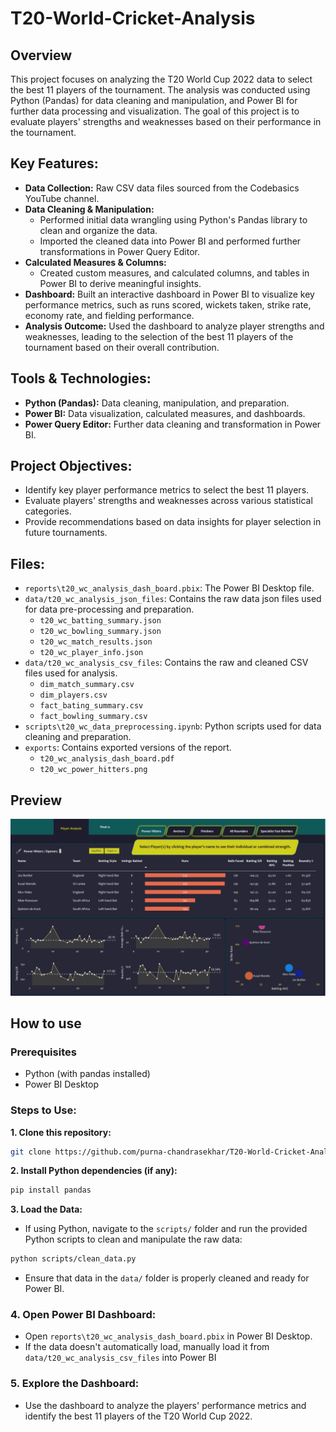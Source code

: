 # T20-World-Cricket-Analysis

## Overview
This project focuses on analyzing the T20 World Cup 2022 data to select the best 11 players of the tournament. The analysis was conducted using Python (Pandas) for data cleaning and manipulation, and Power BI for further data processing and visualization. The goal of this project is to evaluate players' strengths and weaknesses based on their performance in the tournament.

## Key Features:
- **Data Collection:** Raw CSV data files sourced from the Codebasics YouTube channel.
- **Data Cleaning & Manipulation:**
  - Performed initial data wrangling using Python's Pandas library to clean and organize the data.
  - Imported the cleaned data into Power BI and performed further transformations in Power Query Editor.
- **Calculated Measures & Columns:**
  - Created custom measures, and calculated columns, and tables in Power BI to derive meaningful insights.
- **Dashboard:** Built an interactive dashboard in Power BI to visualize key performance metrics, such as runs scored, wickets taken, strike rate, economy rate, and fielding performance.
- **Analysis Outcome:** Used the dashboard to analyze player strengths and weaknesses, leading to the selection of the best 11 players of the tournament based on their overall contribution.
## Tools & Technologies:
  - **Python (Pandas):** Data cleaning, manipulation, and preparation.
  - **Power BI:** Data visualization, calculated measures, and dashboards.
  - **Power Query Editor:** Further data cleaning and transformation in Power BI.
## Project Objectives:
- Identify key player performance metrics to select the best 11 players.
- Evaluate players' strengths and weaknesses across various statistical categories.
- Provide recommendations based on data insights for player selection in future tournaments.

## Files:
- `reports\t20_wc_analysis_dash_board.pbix`: The Power BI Desktop file.
- `data/t20_wc_analysis_json_files`: Contains the raw data json files used for data pre-processing and preparation.
  - `t20_wc_batting_summary.json`
  - `t20_wc_bowling_summary.json`
  - `t20_wc_match_results.json`
  - `t20_wc_player_info.json`
- `data/t20_wc_analysis_csv_files`: Contains the raw and cleaned CSV files used for analysis.
  - `dim_match_summary.csv`
  - `dim_players.csv`
  - `fact_bating_summary.csv`
  - `fact_bowling_summary.csv`
- `scripts\t20_wc_data_preprocessing.ipynb`: Python scripts used for data cleaning and preparation.
- `exports`: Contains exported versions of the report.
    - `t20_wc_analysis_dash_board.pdf`
    - `t20_wc_power_hitters.png`

## Preview
![T20 WC Analysis Screenshot](exports/t20_wc_power_hitters.png)

## How to use

### Prerequisites
- Python (with pandas installed)
- Power BI Desktop

### Steps to Use:
**1. Clone this repository:**
  ```bash
  git clone https://github.com/purna-chandrasekhar/T20-World-Cricket-Analysis.git
  ```
**2. Install Python dependencies (if any):**
  ```bash
  pip install pandas
  ```
**3. Load the Data:**
  - If using Python, navigate to the `scripts/` folder and run the provided Python scripts to clean and manipulate the raw data:
  ```bash
  python scripts/clean_data.py
  ```
  - Ensure that data in the `data/` folder is properly cleaned and ready for Power BI.
### 4. Open Power BI Dashboard:
  - Open `reports\t20_wc_analysis_dash_board.pbix` in Power BI Desktop.
  - If the data doesn't automatically load, manually load it from `data/t20_wc_analysis_csv_files` into Power BI
### 5. Explore the Dashboard:
- Use the dashboard to analyze the players' performance metrics and identify the best 11 players of the T20 World Cup 2022.
